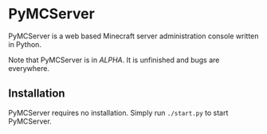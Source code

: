 PyMCServer
==========

PyMCServer is a web based Minecraft server administration console written in Python.

Note that PyMCServer is in *ALPHA*. It is unfinished and bugs are everywhere.

Installation
------------

PyMCServer requires no installation. Simply run `./start.py` to start PyMCServer.
